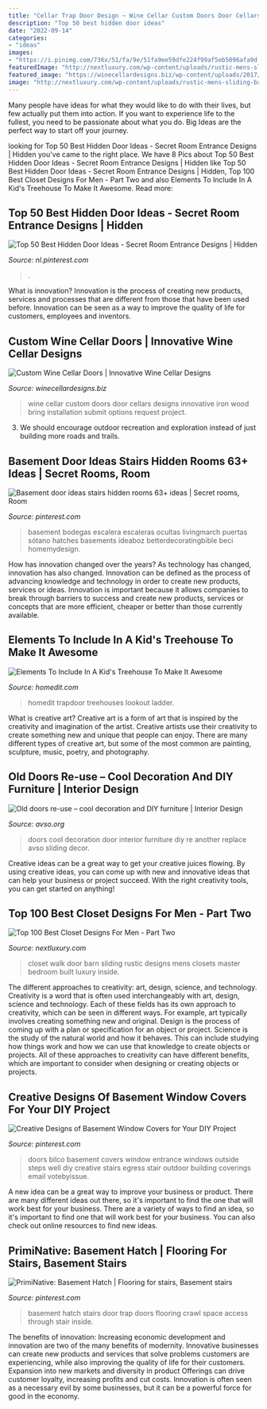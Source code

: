 ```yaml
---
title: "Cellar Trap Door Design ~ Wine Cellar Custom Doors Door Cellars Designs Innovative Iron Wood Bring Installation Submit Options Request Project"
description: "Top 50 best hidden door ideas"
date: "2022-09-14"
categories:
- "ideas"
images:
- "https://i.pinimg.com/736x/51/fa/9e/51fa9ee59dfe224f99af5eb5096afa9d.jpg"
featuredImage: "http://nextluxury.com/wp-content/uploads/rustic-mens-sliding-barn-door-walk-in-closet.jpg"
featured_image: "https://winecellardesigns.biz/wp-content/uploads/2017/11/Lang_2.jpg"
image: "http://nextluxury.com/wp-content/uploads/rustic-mens-sliding-barn-door-walk-in-closet.jpg"
---
```



Many people have ideas for what they would like to do with their lives, but few actually put them into action. If you want to experience life to the fullest, you need to be passionate about what you do. Big Ideas are the perfect way to start off your journey.

	

		
looking for Top 50 Best Hidden Door Ideas - Secret Room Entrance Designs | Hidden you've came to the right place. We have 8 Pics about Top 50 Best Hidden Door Ideas - Secret Room Entrance Designs | Hidden like Top 50 Best Hidden Door Ideas - Secret Room Entrance Designs | Hidden, Top 100 Best Closet Designs For Men - Part Two and also Elements To Include In A Kid&#039;s Treehouse To Make It Awesome. Read more:
		
    
## Top 50 Best Hidden Door Ideas - Secret Room Entrance Designs | Hidden

<img loading=lazy src="https://i.pinimg.com/736x/44/e8/cc/44e8cc5ad74819de08dcb24a5af26bef.jpg" onerror="this.onerror=null;this.src='https://tse1.mm.bing.net/th?id=OIP.7sx2Nbs3zcFe7IlMGT0KowAAAA&amp;pid=15.1';" alt="Top 50 Best Hidden Door Ideas - Secret Room Entrance Designs | Hidden">

_Source: nl.pinterest.com_

>. 

	

What is innovation?
Innovation is the process of creating new products, services and processes that are different from those that have been used before. Innovation can be seen as a way to improve the quality of life for customers, employees and inventors.

    
## Custom Wine Cellar Doors | Innovative Wine Cellar Designs

<img loading=lazy src="https://winecellardesigns.biz/wp-content/uploads/2017/11/Lang_2.jpg" onerror="this.onerror=null;this.src='https://tse1.mm.bing.net/th?id=OIP.HWFdzYQtjjw6zQ_4d3pIXAHaLG&amp;pid=15.1';" alt="Custom Wine Cellar Doors | Innovative Wine Cellar Designs">

_Source: winecellardesigns.biz_

>wine cellar custom doors door cellars designs innovative iron wood bring installation submit options request project. 

	

3. We should encourage outdoor recreation and exploration instead of just building more roads and trails.

    
## Basement Door Ideas Stairs Hidden Rooms 63+ Ideas | Secret Rooms, Room

<img loading=lazy src="https://i.pinimg.com/736x/e4/85/e7/e485e7812f9b8bc458dbc3b6f16288c3.jpg" onerror="this.onerror=null;this.src='https://tse2.mm.bing.net/th?id=OIP.QSa9g9CTsWY9ALzsZeTEgwAAAA&amp;pid=15.1';" alt="Basement door ideas stairs hidden rooms 63+ ideas | Secret rooms, Room">

_Source: pinterest.com_

>basement bodegas escalera escaleras ocultas livingmarch puertas sótano hatches basements ideaboz betterdecoratingbible beci homemydesign. 

	

How has innovation changed over the years?
As technology has changed, innovation has also changed. Innovation can be defined as the process of advancing knowledge and technology in order to create new products, services or ideas. Innovation is important because it allows companies to break through barriers to success and create new products, services or concepts that are more efficient, cheaper or better than those currently available.

    
## Elements To Include In A Kid&#039;s Treehouse To Make It Awesome

<img loading=lazy src="https://cdn.homedit.com/wp-content/uploads/2015/05/tree-house-trap-door.jpg" onerror="this.onerror=null;this.src='https://tse2.mm.bing.net/th?id=OIP.eHvrxzobFF7PzpeC3AZJ1gHaE8&amp;pid=15.1';" alt="Elements To Include In A Kid&#039;s Treehouse To Make It Awesome">

_Source: homedit.com_

>homedit trapdoor treehouses lookout ladder. 

	

What is creative art?
Creative art is a form of art that is inspired by the creativity and imagination of the artist. Creative artists use their creativity to create something new and unique that people can enjoy. There are many different types of creative art, but some of the most common are painting, sculpture, music, poetry, and photography.

    
## Old Doors Re-use – Cool Decoration And DIY Furniture | Interior Design

<img loading=lazy src="http://www.avso.org/wp-content/uploads/files/8/7/9/old-doors-re-use-cool-decoration-and-diy-furniture-3-879.jpg" onerror="this.onerror=null;this.src='https://tse2.mm.bing.net/th?id=OIP.UtkVsNjrlXtMwoGc2srtywHaJ4&amp;pid=15.1';" alt="Old doors re-use – cool decoration and DIY furniture | Interior Design">

_Source: avso.org_

>doors cool decoration door interior furniture diy re another replace avso sliding decor. 

	

Creative ideas can be a great way to get your creative juices flowing. By using creative ideas, you can come up with new and innovative ideas that can help your business or project succeed. With the right creativity tools, you can get started on anything!

    
## Top 100 Best Closet Designs For Men - Part Two

<img loading=lazy src="http://nextluxury.com/wp-content/uploads/rustic-mens-sliding-barn-door-walk-in-closet.jpg" onerror="this.onerror=null;this.src='https://tse2.mm.bing.net/th?id=OIP.38q30ZbHIGTuOFwzqOgeFwHaJ3&amp;pid=15.1';" alt="Top 100 Best Closet Designs For Men - Part Two">

_Source: nextluxury.com_

>closet walk door barn sliding rustic designs mens closets master bedroom built luxury inside. 

	

The different approaches to creativity: art, design, science, and technology.
Creativity is a word that is often used interchangeably with art, design, science and technology. Each of these fields has its own approach to creativity, which can be seen in different ways. For example, art typically involves creating something new and original. Design is the process of coming up with a plan or specification for an object or project. Science is the study of the natural world and how it behaves. This can include studying how things work and how we can use that knowledge to create objects or projects. All of these approaches to creativity can have different benefits, which are important to consider when designing or creating objects or projects.

    
## Creative Designs Of Basement Window Covers For Your DIY Project

<img loading=lazy src="https://i.pinimg.com/736x/51/fa/9e/51fa9ee59dfe224f99af5eb5096afa9d.jpg" onerror="this.onerror=null;this.src='https://tse4.mm.bing.net/th?id=OIP.K1WxCwOZR1bl4IqnShRPWQAAAA&amp;pid=15.1';" alt="Creative Designs of Basement Window Covers for Your DIY Project">

_Source: pinterest.com_

>doors bilco basement covers window entrance windows outside steps well diy creative stairs egress stair outdoor building coverings email votebyissue. 

	

A new idea can be a great way to improve your business or product. There are many different ideas out there, so it's important to find the one that will work best for your business. There are a variety of ways to find an idea, so it's important to find one that will work best for your business. You can also check out online resources to find new ideas.

    
## PrimiNative: Basement Hatch | Flooring For Stairs, Basement Stairs

<img loading=lazy src="https://i.pinimg.com/736x/7b/8a/8b/7b8a8b3fec1acf6ba19e62c56de1c315.jpg" onerror="this.onerror=null;this.src='https://tse1.mm.bing.net/th?id=OIP.PrmJJLES_90BT68_0wViqQHaF7&amp;pid=15.1';" alt="PrimiNative: Basement Hatch | Flooring for stairs, Basement stairs">

_Source: pinterest.com_

>basement hatch stairs door trap doors flooring crawl space access through stair inside. 

	

The benefits of innovation:
Increasing economic development and innovation are two of the many benefits of modernity. Innovative businesses can create new products and services that solve problems customers are experiencing, while also improving the quality of life for their customers. Expansion into new markets and diversity in product Offerings can drive customer loyalty, increasing profits and cut costs. Innovation is often seen as a necessary evil by some businesses, but it can be a powerful force for good in the economy.

